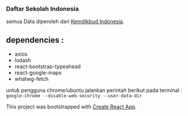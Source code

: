 ### Daftar Sekolah Indonesia
semua Data diperoleh dari [Kemdikbud Indonesia](http://jendela.data.kemdikbud.go.id/jendela/).

## dependencies :
- axios
- lodash
- react-bootstrap-typeahead
- react-google-maps
- whatwg-fetch

untuk pengguna chrome/ubuntu jalankan perintah berikut pada terminal : 
```google-chrome --disable-web-security --user-data-dir```

This project was bootstrapped with [Create React App](https://github.com/facebookincubator/create-react-app).